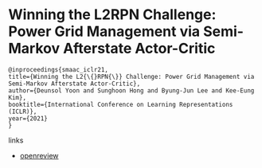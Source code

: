 # Winning the L2RPN Challenge: Power Grid Management via Semi-Markov Afterstate Actor-Critic

```
@inproceedings{smaac_iclr21,
title={Winning the L2{\{}RPN{\}} Challenge: Power Grid Management via Semi-Markov Afterstate Actor-Critic},
author={Deunsol Yoon and Sunghoon Hong and Byung-Jun Lee and Kee-Eung Kim},
booktitle={International Conference on Learning Representations (ICLR)},
year={2021}
}
```

links
- [openreview](https://openreview.net/forum?id=LmUJqB1Cz8)
